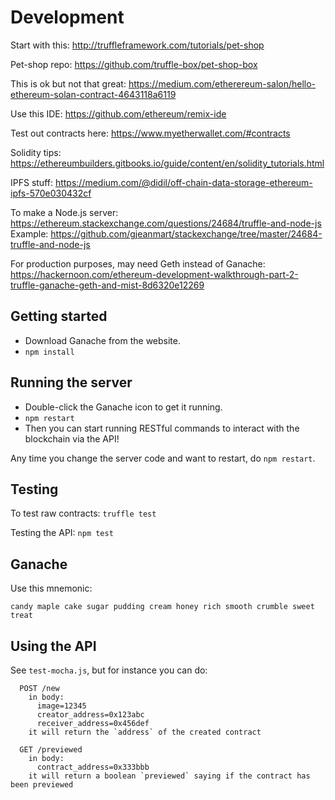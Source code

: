 
# Development

Start with this: http://truffleframework.com/tutorials/pet-shop

Pet-shop repo: https://github.com/truffle-box/pet-shop-box

This is ok but not that great: https://medium.com/etherereum-salon/hello-ethereum-solan-contract-4643118a6119

Use this IDE: https://github.com/ethereum/remix-ide

Test out contracts here: https://www.myetherwallet.com/#contracts

Solidity tips: https://ethereumbuilders.gitbooks.io/guide/content/en/solidity_tutorials.html

IPFS stuff: https://medium.com/@didil/off-chain-data-storage-ethereum-ipfs-570e030432cf

To make a Node.js server: https://ethereum.stackexchange.com/questions/24684/truffle-and-node-js
Example: https://github.com/gjeanmart/stackexchange/tree/master/24684-truffle-and-node-js

For production purposes, may need Geth instead of Ganache: https://hackernoon.com/ethereum-development-walkthrough-part-2-truffle-ganache-geth-and-mist-8d6320e12269

## Getting started

* Download Ganache from the website.
* `npm install`

## Running the server

* Double-click the Ganache icon to get it running.
* `npm restart`
* Then you can start running RESTful commands to interact with the blockchain via the API!

Any time you change the server code and want to restart, do `npm restart`.

## Testing

To test raw contracts: `truffle test`

Testing the API: `npm test`

## Ganache

Use this mnemonic:

```
candy maple cake sugar pudding cream honey rich smooth crumble sweet treat
```

## Using the API

See `test-mocha.js`, but for instance you can do:

```
  POST /new
    in body:
      image=12345
      creator_address=0x123abc
      receiver_address=0x456def
    it will return the `address` of the created contract

  GET /previewed
    in body:
      contract_address=0x333bbb
    it will return a boolean `previewed` saying if the contract has been previewed 
```
